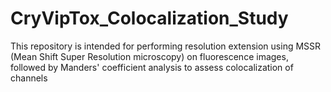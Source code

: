 # CryVipTox_Colocalization_Study
This repository is intended for performing resolution extension using MSSR (Mean Shift Super Resolution microscopy) on fluorescence images, followed by Manders' coefficient analysis to assess colocalization of channels
